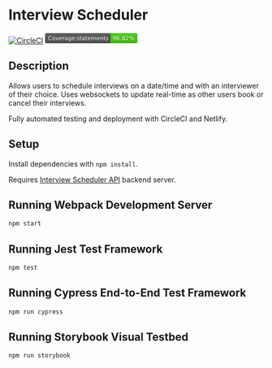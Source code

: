 # Interview Scheduler

[![CircleCI](https://circleci.com/gh/mpizzaca/scheduler.svg?style=shield)](https://circleci.com/gh/mpizzaca/scheduler)
<svg xmlns="http://www.w3.org/2000/svg" xmlns:xlink="http://www.w3.org/1999/xlink" width="182" height="20" role="img" aria-label="Coverage:statements: 96.82%"><title>Coverage:statements: 96.82%</title><linearGradient id="s" x2="0" y2="100%"><stop offset="0" stop-color="#bbb" stop-opacity=".1"/><stop offset="1" stop-opacity=".1"/></linearGradient><clipPath id="r"><rect width="182" height="20" rx="3" fill="#fff"/></clipPath><g clip-path="url(#r)"><rect width="129" height="20" fill="#555"/><rect x="129" width="53" height="20" fill="#4c1"/><rect width="182" height="20" fill="url(#s)"/></g><g fill="#fff" text-anchor="middle" font-family="Verdana,Geneva,DejaVu Sans,sans-serif" text-rendering="geometricPrecision" font-size="110"><text aria-hidden="true" x="655" y="150" fill="#010101" fill-opacity=".3" transform="scale(.1)" textLength="1190">Coverage:statements</text><text x="655" y="140" transform="scale(.1)" fill="#fff" textLength="1190">Coverage:statements</text><text aria-hidden="true" x="1545" y="150" fill="#010101" fill-opacity=".3" transform="scale(.1)" textLength="430">96.82%</text><text x="1545" y="140" transform="scale(.1)" fill="#fff" textLength="430">96.82%</text></g></svg>

## Description

Allows users to schedule interviews on a date/time and with an interviewer of their choice. Uses websockets to update real-time as other users book or cancel their interviews.

Fully automated testing and deployment with CircleCI and Netlify.




## Setup

Install dependencies with `npm install`.

Requires [Interview Scheduler API](https://github.com/lighthouse-labs/scheduler-api) backend server.

## Running Webpack Development Server

```sh
npm start
```

## Running Jest Test Framework

```sh
npm test
```

## Running Cypress End-to-End Test Framework

```sh
npm run cypress
```

## Running Storybook Visual Testbed

```sh
npm run storybook
```
